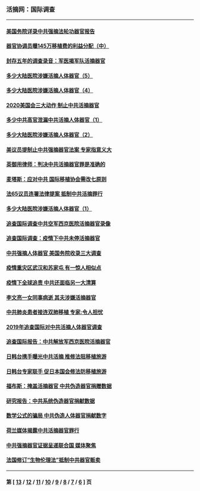 ### 活摘网：国际调查
---
#### [美国务院详录中共强摘法轮功器官报告](../../pages/nf5947/n12944519.md?06060430) 
#### [器官协调员曝145万移植费的利益分配（中）](../../pages/nf5947/n12894547.md?06060430) 
#### [封存五年的调查录音：军医揭军队活摘器官](../../pages/nf5947/n12798692.md?06060430) 
#### [多少大陆医院涉嫌活摘人体器官（5）](../../pages/nf5947/n12768383.md?06060430) 
#### [多少大陆医院涉嫌活摘人体器官（4）](../../pages/nf5947/n12664434.md?06060430) 
#### [2020美国会三大动作 制止中共活摘器官](../../pages/nf5947/n12682004.md?06060430) 
#### [多少中共高官泄漏中共活摘人体器官（1）](../../pages/nf5947/n12671234.md?06060430) 
#### [多少大陆医院涉嫌活摘人体器官（2）](../../pages/nf5947/n12655589.md?06060430) 
#### [美议员提制止中共强摘器官法案 专家指意义大](../../pages/nf5947/n12630561.md?06060430) 
#### [英御用律师：判决中共活摘器官罪是准确的](../../pages/nf5947/n12580740.md?06060430) 
#### [麦塔斯：应对中共 国际移植协会需改七原则](../../pages/nf5947/n12514711.md?06060430) 
#### [法65议员连署法律提案 抵制中共活摘罪行](../../pages/nf5947/n12437047.md?06060430) 
#### [多少大陆医院涉嫌活摘人体器官（1）](../../pages/nf5947/n12414284.md?06060430) 
#### [追查国际调查中共空军西京医院活摘器官录像](../../pages/nf5947/n12348837.md?06060430) 
#### [追查国际调查：疫情下中共未停活摘器官](../../pages/nf5947/n12273415.md?06060430) 
#### [中共强摘人体器官 美国务院收录三大调查](../../pages/nf5947/n12181488.md?06060430) 
#### [疫情重灾区武汉和苏家屯 有一惊人相似点](../../pages/nf5947/n12150824.md?06060430) 
#### [疫情下全球追责 中共还面临另一大清算](../../pages/nf5947/n12070397.md?06060430) 
#### [李文亮一女同事病逝 其夫涉嫌活摘器官](../../pages/nf5947/n11957882.md?06060430) 
#### [中共肺炎患者接连双肺移植 专家:令人担忧](../../pages/nf5947/n11945516.md?06060430) 
#### [2019年追查国际对中共活摘人体器官调查](../../pages/nf5947/n11917733.md?06060430) 
#### [追查国际报告：中共解放军西京医院活摘器官](../../pages/nf5947/n11838359.md?06060430) 
#### [日韩台携手曝光中共活摘 推修法阻移植旅游](../../pages/nf5947/n11712046.md?06060430) 
#### [日韩台专家联手 促日本国会修法防移植旅游](../../pages/nf5947/n11708887.md?06060430) 
#### [福布斯：掩盖活摘器官 中共伪造器官捐赠数据](../../pages/nf5947/n11669316.md?06060430) 
#### [研究报告：中共系统伪造器官捐献数据](../../pages/nf5947/n11665366.md?06060430) 
#### [数学公式的骗局 中共伪造人体器官捐献数字](../../pages/nf5947/n11657738.md?06060430) 
#### [荷兰媒体揭露中共活摘器官罪行](../../pages/nf5947/n11574020.md?06060430) 
#### [中共强摘器官证据呈递联合国 媒体聚焦](../../pages/nf5947/n11546426.md?06060430) 
#### [法国修订“生物伦理法”抵制中共器官贩卖](../../pages/nf5947/n11545564.md?06060430) 

---
#### 第 [ [13](./13.md?06060430) / [12](./12.md?06060430) / [11](./11.md?06060430) / [10](./10.md?06060430) / [9](./9.md?06060430) / [8](./8.md?06060430) / [7](./7.md?06060430) / [6](./6.md?06060430) ] 页
